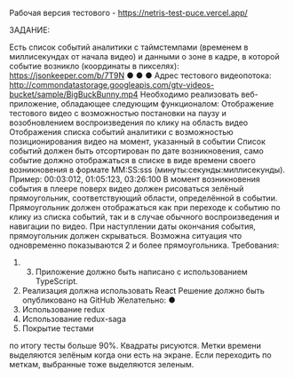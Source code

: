 
Рабочая версия тестового - https://netris-test-puce.vercel.app/


ЗАДАНИЕ:

Есть список событий аналитики с таймстемпами (временем в миллисекундах от начала видео) и данными о
зоне в кадре, в которой событие возникло (координаты в пикселях):
https://jsonkeeper.com/b/7T9N
●
●
●
Адрес тестового видеопотока:
http://commondatastorage.googleapis.com/gtv-videos-bucket/sample/BigBuckBunny.mp4
Необходимо реализовать веб-приложение, обладающее следующим функционалом:
Отображение тестового видео с возможностью постановки на паузу и возобновлением
воспроизведения по клику на область видео
Отображения списка событий аналитики с возможностью позиционирования видео на момент,
указанный в событии
Список событий должен быть отсортирован по дате возникновения, само событие должно
отображаться в списке в виде времени своего возникновения в формате MM:SS:sss
(минуты:секунды:миллисекунды). Пример: 00:03:012, 01:05:123, 03:26:100
В момент возникновения события в плеере поверх видео должен рисоваться зелёный прямоугольник,
соответствующий области, определённой в событии. Прямоугольник должен отображаться как при
переходе к событию по клику из списка событий, так и в случае обычного воспроизведения и
навигации по видео. При наступлении даты окончания события, прямоугольник должен скрываться.
Возможна ситуация что одновременно показываются 2 и более прямоугольника.
Требования:
1. 3. Приложение должно быть написано с использованием TypeScript.
2. Реализация должна использовать React
Решение должно быть опубликовано на GitHub
Желательно:
●
1. Использование redux
2. Использование redux-saga
3. Покрытие тестами


по итогу тесты больше 90%. 
Квадраты рисуются.
Метки времени выделяются зелёным когда они есть на экране. Если переходить по меткам, выбранные тоже выделяются зеленым.
